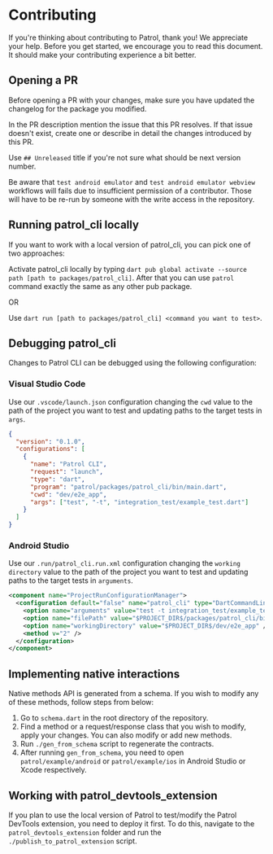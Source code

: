 # Contributing

If you're thinking about contributing to Patrol, thank you! We appreciate your help. Before you get started, we encourage you to read this document. It should make your contributing experience a bit better.

## Opening a PR

Before opening a PR with your changes, make sure you have updated the changelog for the package you modified.

In the PR description mention the issue that this PR resolves. If that issue doesn't exist, create one or describe in detail the changes introduced by this PR.

Use `## Unreleased` title if you're not sure what should be next version number.

Be aware that `test android emulator` and `test android emulator webview` workflows will fails due to insufficient permission of a contributor. Those will have to be re-run by someone with the write access in the repository.

## Running patrol_cli locally

If you want to work with a local version of patrol_cli, you can pick one of two approaches:

Activate patrol_cli locally by typing `dart pub global activate --source path [path to packages/patrol_cli]`. After that you can use `patrol` command exactly the same as any other pub package.

OR

Use `dart run [path to packages/patrol_cli] <command you want to test>`.

## Debugging patrol_cli

Changes to Patrol CLI can be debugged using the following configuration:

### Visual Studio Code

Use our `.vscode/launch.json` configuration changing the `cwd` value to the path of the project you
want to test and updating paths to the target tests in `args`.

```json
{
  "version": "0.1.0",
  "configurations": [
    {
      "name": "Patrol CLI",
      "request": "launch",
      "type": "dart",
      "program": "patrol/packages/patrol_cli/bin/main.dart",
      "cwd": "dev/e2e_app",
      "args": ["test", "-t", "integration_test/example_test.dart"]
    }
  ]
}
```

### Android Studio

Use our `.run/patrol_cli.run.xml` configuration changing the `working directory` value to the path of the
project you want to test and updating paths to the target tests in `arguments`.

```xml
<component name="ProjectRunConfigurationManager">
  <configuration default="false" name="patrol_cli" type="DartCommandLineRunConfigurationType" factoryName="Dart Command Line Application">
    <option name="arguments" value="test -t integration_test/example_test.dart" />
    <option name="filePath" value="$PROJECT_DIR$/packages/patrol_cli/bin/main.dart" />
    <option name="workingDirectory" value="$PROJECT_DIR$/dev/e2e_app" />
    <method v="2" />
  </configuration>
</component>
```

## Implementing native interactions

Native methods API is generated from a schema. If you wish to modify any of these methods, follow steps from below:

1. Go to `schema.dart` in the root directory of the repository.
2. Find a method or a request/response class that you wish to modify, apply your changes. You can also modify or add new methods.
3. Run `./gen_from_schema` script to regenerate the contracts.
4. After running `gen_from_schema`, you need to open `patrol/example/android` or `patrol/example/ios` in Android Studio or Xcode respectively.

## Working with patrol_devtools_extension

If you plan to use the local version of Patrol to test/modify the Patrol DevTools extension, you need to deploy it first. To do this, navigate to the `patrol_devtools_extension` folder and run the `./publish_to_patrol_extension` script.
